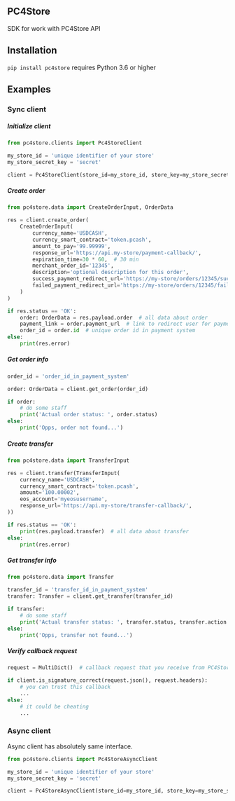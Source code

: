 ## PC4Store

SDK for work with PC4Store API

## Installation

`pip install pc4store` requires Python 3.6 or higher

## Examples

### Sync client

##### Initialize client

```python
from pc4store.clients import Pc4StoreClient

my_store_id = 'unique identifier of your store'
my_store_secret_key = 'secret'

client = Pc4StoreClient(store_id=my_store_id, store_key=my_store_secret_key)
```

##### Create order

```python
from pc4store.data import CreateOrderInput, OrderData

res = client.create_order(
    CreateOrderInput(
        currency_name='USDCASH',
        currency_smart_contract='token.pcash',
        amount_to_pay='99.99999',
        response_url='https://api.my-store/payment-callback/',
        expiration_time=30 * 60,  # 30 min
        merchant_order_id='12345',
        description='optional description for this order',
        success_payment_redirect_url='https://my-store/orders/12345/success',
        failed_payment_redirect_url='https://my-store/orders/12345/failed',
    )
)

if res.status == 'OK':
    order: OrderData = res.payload.order  # all data about order
    payment_link = order.payment_url  # link to redirect user for payment
    order_id = order.id  # unique order id in payment system
else:
    print(res.error)
```

##### Get order info

```python
order_id = 'order_id_in_payment_system'

order: OrderData = client.get_order(order_id)

if order:
    # do some staff
    print('Actual order status: ', order.status)
else:
    print('Opps, order not found...')
```

##### Create transfer
```python
from pc4store.data import TransferInput

res = client.transfer(TransferInput(
    currency_name='USDCASH',
    currency_smart_contract='token.pcash',
    amount='100.00002',
    eos_account='myeosusername',
    response_url='https://api.my-store/transfer-callback/',
))

if res.status == 'OK':
    print(res.payload.transfer)  # all data about transfer
else:
    print(res.error)
```

##### Get transfer info

```python
from pc4store.data import Transfer

transfer_id = 'transfer_id_in_payment_system'
transfer: Transfer = client.get_transfer(transfer_id)

if transfer:
    # do some staff
    print('Actual transfer status: ', transfer.status, transfer.action.is_irreversible)
else:
    print('Opps, transfer not found...')
```

##### Verify callback request

```python
request = MultiDict()  # callback request that you receive from PC4Store API

if client.is_signature_correct(request.json(), request.headers):
    # you can trust this callback
    ...
else:
    # it could be cheating
    ...
```


### Async client

Async client has absolutely same interface.

```python
from pc4store.clients import Pc4StoreAsyncClient

my_store_id = 'unique identifier of your store'
my_store_secret_key = 'secret'

client = Pc4StoreAsyncClient(store_id=my_store_id, store_key=my_store_secret_key)
```


